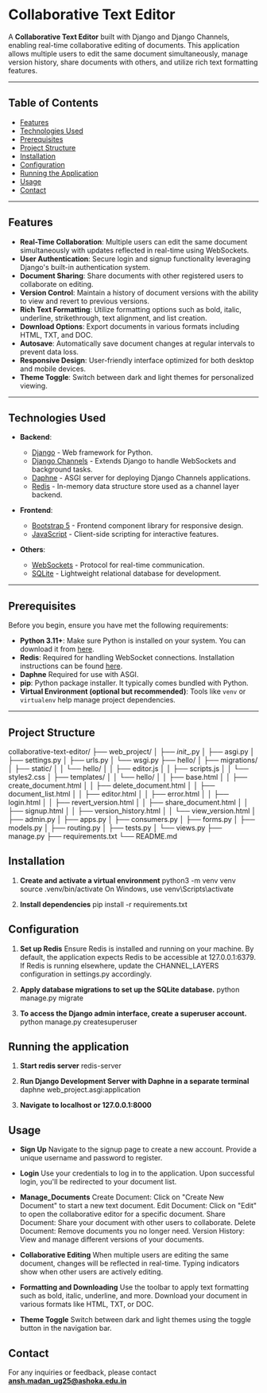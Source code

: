 # Collaborative Text Editor

A **Collaborative Text Editor** built with Django and Django Channels, enabling real-time collaborative editing of documents. This application allows multiple users to edit the same document simultaneously, manage version history, share documents with others, and utilize rich text formatting features.

---

## Table of Contents

- [Features](#features)
- [Technologies Used](#technologies-used)
- [Prerequisites](#prerequisites)
- [Project Structure](#project-structure)
- [Installation](#installation)
- [Configuration](#configuration)
- [Running the Application](#running-the-application)
- [Usage](#usage)
- [Contact](#contact)

---

## Features

- **Real-Time Collaboration**: Multiple users can edit the same document simultaneously with updates reflected in real-time using WebSockets.
- **User Authentication**: Secure login and signup functionality leveraging Django's built-in authentication system.
- **Document Sharing**: Share documents with other registered users to collaborate on editing.
- **Version Control**: Maintain a history of document versions with the ability to view and revert to previous versions.
- **Rich Text Formatting**: Utilize formatting options such as bold, italic, underline, strikethrough, text alignment, and list creation.
- **Download Options**: Export documents in various formats including HTML, TXT, and DOC.
- **Autosave**: Automatically save document changes at regular intervals to prevent data loss.
- **Responsive Design**: User-friendly interface optimized for both desktop and mobile devices.
- **Theme Toggle**: Switch between dark and light themes for personalized viewing.

---

## Technologies Used

- **Backend**:
  - [Django](https://www.djangoproject.com/) - Web framework for Python.
  - [Django Channels](https://channels.readthedocs.io/en/stable/) - Extends Django to handle WebSockets and background tasks.
  - [Daphne](https://github.com/django/daphne) - ASGI server for deploying Django Channels applications.
  - [Redis](https://redis.io/) - In-memory data structure store used as a channel layer backend.
  
- **Frontend**:
  - [Bootstrap 5](https://getbootstrap.com/) - Frontend component library for responsive design.
  - [JavaScript](https://developer.mozilla.org/en-US/docs/Web/JavaScript) - Client-side scripting for interactive features.
  
- **Others**:
  - [WebSockets](https://developer.mozilla.org/en-US/docs/Web/API/WebSockets_API) - Protocol for real-time communication.
  - [SQLite](https://www.sqlite.org/index.html) - Lightweight relational database for development.

---

## Prerequisites

Before you begin, ensure you have met the following requirements:

- **Python 3.11+**: Make sure Python is installed on your system. You can download it from [here](https://www.python.org/downloads/).
- **Redis**: Required for handling WebSocket connections. Installation instructions can be found [here](https://redis.io/download).
- **Daphne** Required for use with ASGI.
- **pip**: Python package installer. It typically comes bundled with Python.
- **Virtual Environment (optional but recommended)**: Tools like `venv` or `virtualenv` help manage project dependencies.

---
## Project Structure

collaborative-text-editor/
├── web_project/
│   ├── _init__.py
│   ├── asgi.py
│   ├── settings.py
│   ├── urls.py
│   └── wsgi.py
├── hello/
│   ├── migrations/
│   ├── static/
│   │   └── hello/
│   │       ├── editor.js
│   │       ├── scripts.js
│   │       └── styles2.css
│   ├── templates/
│   │   └── hello/
│   │       ├── base.html
│   │       ├── create_document.html
│   │       ├── delete_document.html
│   │       ├── document_list.html
│   │       ├── editor.html
│   │       ├── error.html
│   │       ├── login.html
│   │       ├── revert_version.html
│   │       ├── share_document.html
│   │       ├── signup.html
│   │       ├── version_history.html
│   │       └── view_version.html
│   ├── admin.py
│   ├── apps.py
│   ├── consumers.py
│   ├── forms.py
│   ├── models.py
│   ├── routing.py
│   ├── tests.py
│   └── views.py
├── manage.py
├── requirements.txt
└── README.md



## Installation

1. **Create and activate a virtual environment**
    python3 -m venv venv
    source .venv/bin/activate 
    On Windows, use venv\Scripts\activate

2. **Install dependencies**
    pip install -r requirements.txt


##  Configuration

1. **Set up Redis**
    Ensure Redis is installed and running on your machine. By default, the application expects Redis to be accessible at 127.0.0.1:6379. If Redis is running elsewhere, update the CHANNEL_LAYERS configuration in settings.py accordingly.

2. **Apply database migrations to set up the SQLite database.**
    python manage.py migrate

3. **To access the Django admin interface, create a superuser account.**
    python manage.py createsuperuser


## Running the application

1. **Start redis server**
    redis-server

2. **Run Django Development Server with Daphne in a separate terminal**
    daphne web_project.asgi:application

3. **Navigate to localhost or 127.0.0.1:8000**


## Usage

   - **Sign Up**
        Navigate to the signup page to create a new account.
        Provide a unique username and password to register.

   - **Login**
        Use your credentials to log in to the application.
        Upon successful login, you'll be redirected to your document list.

   - **Manage_Documents**
        Create Document: Click on "Create New Document" to start a new text document.
        Edit Document: Click on "Edit" to open the collaborative editor for a specific document.
        Share Document: Share your document with other users to collaborate.
        Delete Document: Remove documents you no longer need.
        Version History: View and manage different versions of your documents.

   - **Collaborative Editing**
        When multiple users are editing the same document, changes will be reflected in real-time.
        Typing indicators show when other users are actively editing.

   -  **Formatting and Downloading**
        Use the toolbar to apply text formatting such as bold, italic, underline, and more.
        Download your document in various formats like HTML, TXT, or DOC.

   - **Theme Toggle**
        Switch between dark and light themes using the toggle button in the navigation bar.


## Contact

For any inquiries or feedback, please contact **ansh.madan_ug25@ashoka.edu.in**